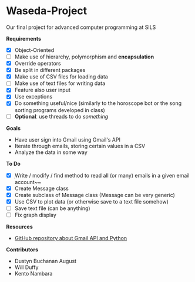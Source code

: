 # Waseda-Project
Our final project for advanced computer programming at SILS

**Requirements**
- [X] Object-Oriented  
- [ ] Make use of hierarchy, polymorphism and **encapsulation**  
- [X] Override operators  
- [X] Be split in different packages
- [X] Make use of CSV files for loading data
- [ ] Make use of text files for writing data  
- [X] Feature also user input
- [X] Use exceptions
- [X] Do something useful/nice (similarly to the horoscope bot or the song sorting programs developed in class) 
- [ ] **Optional**ː use threads to do *somethinɡ*

**Goals**
* Have user sign into Gmail using Gmail's API
* Iterate through emails, storing certain values in a CSV
* Analyze the data in some way

**To Do**
- [X] ̩Write / modify / find method to read all (or many) emails in a given email account~~
- [X] Create Message class
- [X] Create subclass of Message class (Message can be very generic)
- [X] Use CSV to plot data (or otherwise save to a text file somehow)
- [ ] Save text file (can be anythinɡ)
- [ ] Fix ɡraph display

**Resources**
* [GitHub repository about Gmail API and Python](https://github.com/abhishekchhibber/Gmail-Api-through-Python/blob/master/gmail_read.py "Gmail-Api-through-Python")

**Contributors**
* Dustyn Buchanan August
* Will Duffy
* Kento Nambara
